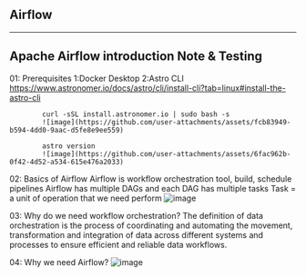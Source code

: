## Airflow
------------------------------------------
Apache Airflow introduction Note & Testing 
-------------------------------------------
01: Prerequisites 
        1:Docker Desktop
        2:Astro CLI  
            https://www.astronomer.io/docs/astro/cli/install-cli?tab=linux#install-the-astro-cli 
            
            curl -sSL install.astronomer.io | sudo bash -s
            ![image](https://github.com/user-attachments/assets/fcb83949-b594-4dd0-9aac-d5fe8e9ee559)
        
            astro version  
            ![image](https://github.com/user-attachments/assets/6fac962b-0f42-4d52-a534-615e476a2033)


02: Basics of Airflow 
            Airflow is workflow orchestration tool, build, schedule pipelines 
            Airflow has multiple DAGs and each DAG has multiple tasks 
            Task = a unit of operation that we  need perform 
            ![image](https://github.com/user-attachments/assets/adf2a9e1-bccc-4f6b-8286-4abfa750e18e) 
            

03: Why do we need workflow orchestration? 
        The definition of data orchestration is the process of coordinating and automating the movement, 
        transformation and integration of data across different systems and processes to ensure efficient
        and reliable data workflows. 

04: Why we need Airflow?
        ![image](https://github.com/user-attachments/assets/e0a3c0c2-1aa2-434d-a7ec-f853544efb3c)

        
